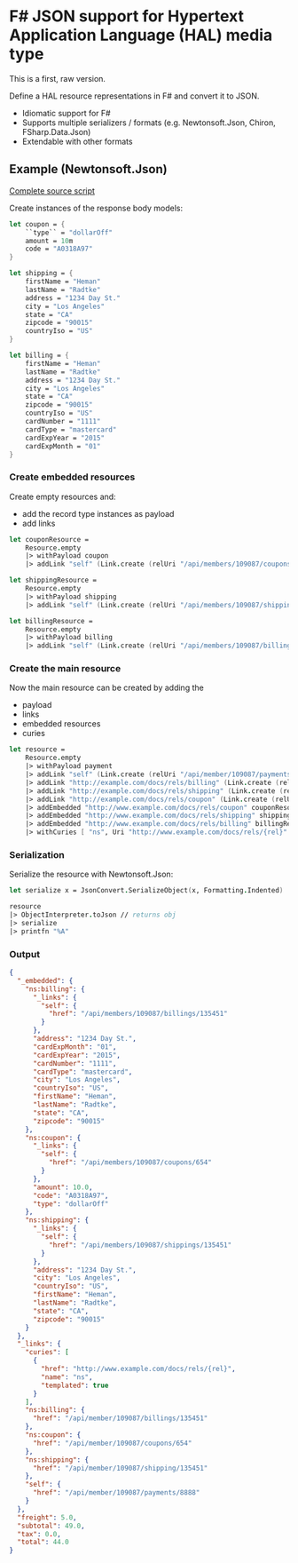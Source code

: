 # F# JSON support for Hypertext Application Language (HAL) media type

This is a first, raw version.

Define a HAL resource representations in F# and convert it to JSON.

* Idiomatic support for F#
* Supports multiple serializers / formats (e.g. Newtonsoft.Json, Chiron, FSharp.Data.Json)
* Extendable with other formats

## Example (Newtonsoft.Json)

[Complete source script](https://github.com/battermann/halsharp/blob/master/Script.fsx)

Create instances of the response body models:

```fsharp
let coupon = {
    ``type`` = "dollarOff"
    amount = 10m
    code = "A0318A97"
}

let shipping = {
    firstName = "Heman"
    lastName = "Radtke"
    address = "1234 Day St."
    city = "Los Angeles"
    state = "CA"
    zipcode = "90015"
    countryIso = "US"
}

let billing = {
    firstName = "Heman"
    lastName = "Radtke"
    address = "1234 Day St."
    city = "Los Angeles"
    state = "CA"
    zipcode = "90015"
    countryIso = "US"
    cardNumber = "1111"
    cardType = "mastercard"
    cardExpYear = "2015"
    cardExpMonth = "01"
}
```

### Create embedded resources

Create empty resources and:

* add the record type instances as payload
* add links

```fsharp
let couponResource =
    Resource.empty
    |> withPayload coupon
    |> addLink "self" (Link.create (relUri "/api/members/109087/coupons/654"))

let shippingResource =
    Resource.empty
    |> withPayload shipping
    |> addLink "self" (Link.create (relUri "/api/members/109087/shippings/135451"))

let billingResource =
    Resource.empty
    |> withPayload billing
    |> addLink "self" (Link.create (relUri "/api/members/109087/billings/135451"))
```

### Create the main resource

Now the main resource can be created by adding the

* payload
* links
* embedded resources
* curies

```fsharp
let resource =
    Resource.empty
    |> withPayload payment
    |> addLink "self" (Link.create (relUri "/api/member/109087/payments/8888"))
    |> addLink "http://example.com/docs/rels/billing" (Link.create (relUri "/api/member/109087/billings/135451"))
    |> addLink "http://example.com/docs/rels/shipping" (Link.create (relUri "/api/member/109087/shipping/135451"))
    |> addLink "http://example.com/docs/rels/coupon" (Link.create (relUri "/api/member/109087/coupons/654"))
    |> addEmbedded "http://www.example.com/docs/rels/coupon" couponResource
    |> addEmbedded "http://www.example.com/docs/rels/shipping" shippingResource
    |> addEmbedded "http://www.example.com/docs/rels/billing" billingResource
    |> withCuries [ "ns", Uri "http://www.example.com/docs/rels/{rel}" ]
```

### Serialization

Serialize the resource with Newtonsoft.Json:

```fsharp
let serialize x = JsonConvert.SerializeObject(x, Formatting.Indented)

resource
|> ObjectInterpreter.toJson // returns obj
|> serialize
|> printfn "%A"
```

### Output

```json
{
  "_embedded": {
    "ns:billing": {
      "_links": {
        "self": {
          "href": "/api/members/109087/billings/135451"
        }
      },
      "address": "1234 Day St.",
      "cardExpMonth": "01",
      "cardExpYear": "2015",
      "cardNumber": "1111",
      "cardType": "mastercard",
      "city": "Los Angeles",
      "countryIso": "US",
      "firstName": "Heman",
      "lastName": "Radtke",
      "state": "CA",
      "zipcode": "90015"
    },
    "ns:coupon": {
      "_links": {
        "self": {
          "href": "/api/members/109087/coupons/654"
        }
      },
      "amount": 10.0,
      "code": "A0318A97",
      "type": "dollarOff"
    },
    "ns:shipping": {
      "_links": {
        "self": {
          "href": "/api/members/109087/shippings/135451"
        }
      },
      "address": "1234 Day St.",
      "city": "Los Angeles",
      "countryIso": "US",
      "firstName": "Heman",
      "lastName": "Radtke",
      "state": "CA",
      "zipcode": "90015"
    }
  },
  "_links": {
    "curies": [
      {
        "href": "http://www.example.com/docs/rels/{rel}",
        "name": "ns",
        "templated": true
      }
    ],
    "ns:billing": {
      "href": "/api/member/109087/billings/135451"
    },
    "ns:coupon": {
      "href": "/api/member/109087/coupons/654"
    },
    "ns:shipping": {
      "href": "/api/member/109087/shipping/135451"
    },
    "self": {
      "href": "/api/member/109087/payments/8888"
    }
  },
  "freight": 5.0,
  "subtotal": 49.0,
  "tax": 0.0,
  "total": 44.0
}
```
